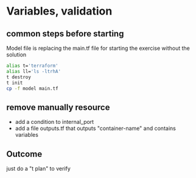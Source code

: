 # Variables, validation

## common steps before starting

Model file is replacing the main.tf file for starting the exercise without the solution

```bash
alias t='terraform'
alias ll='ls -ltrhA'
t destroy
t init
cp -f model main.tf
````

## remove manually resource
- add a condition to internal_port
- add a file outputs.tf that outputs "container-name" and contains variables

## Outcome
just do a "t plan" to verify
